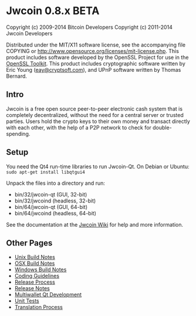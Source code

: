 Jwcoin 0.8.x BETA
====================

Copyright (c) 2009-2014 Bitcoin Developers
Copyright (c) 2011-2014 Jwcoin Developers

Distributed under the MIT/X11 software license, see the accompanying
file COPYING or http://www.opensource.org/licenses/mit-license.php.
This product includes software developed by the OpenSSL Project for use in the [OpenSSL Toolkit](http://www.openssl.org/). This product includes
cryptographic software written by Eric Young ([eay@cryptsoft.com](mailto:eay@cryptsoft.com)), and UPnP software written by Thomas Bernard.


Intro
---------------------
Jwcoin is a free open source peer-to-peer electronic cash system that is
completely decentralized, without the need for a central server or trusted
parties.  Users hold the crypto keys to their own money and transact directly
with each other, with the help of a P2P network to check for double-spending.


Setup
---------------------
You need the Qt4 run-time libraries to run Jwcoin-Qt. On Debian or Ubuntu:
	`sudo apt-get install libqtgui4`

Unpack the files into a directory and run:

- bin/32/jwcoin-qt (GUI, 32-bit)
- bin/32/jwcoind (headless, 32-bit)
- bin/64/jwcoin-qt (GUI, 64-bit)
- bin/64/jwcoind (headless, 64-bit)

See the documentation at the [Jwcoin Wiki](http://jwcoin.info)
for help and more information.


Other Pages
---------------------
- [Unix Build Notes](build-unix.md)
- [OSX Build Notes](build-osx.md)
- [Windows Build Notes](build-msw.md)
- [Coding Guidelines](coding.md)
- [Release Process](release-process.md)
- [Release Notes](release-notes.md)
- [Multiwallet Qt Development](multiwallet-qt.md)
- [Unit Tests](unit-tests.md)
- [Translation Process](translation_process.md)
